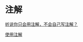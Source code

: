 # 注解

[听说你只会用注解，不会自己写注解？](https://mp.weixin.qq.com/s/gdYysBB3aD_HmPyvEThFXw)

[使用注解](https://www.liaoxuefeng.com/wiki/1252599548343744/1265102413966176)